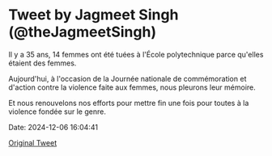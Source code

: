 # Tweet by Jagmeet Singh (@theJagmeetSingh)

Il y a 35 ans, 14 femmes ont été tuées à l'École polytechnique parce qu'elles étaient des femmes.

Aujourd'hui, à l'occasion de la Journée nationale de commémoration et d'action contre la violence faite aux femmes, nous pleurons leur mémoire.

Et nous renouvelons nos efforts pour mettre fin une fois pour toutes à la violence fondée sur le genre.

Date: 2024-12-06 16:04:41

[Original Tweet](https://x.com/theJagmeetSingh/status/1865064832027766807)
